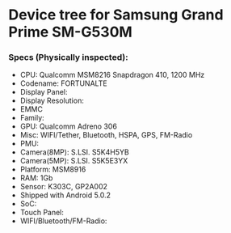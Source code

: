 # Device tree for Samsung Grand Prime SM-G530M 

### Specs (Physically inspected):
  - CPU: Qualcomm MSM8216 Snapdragon 410, 1200 MHz
  - Codename: FORTUNALTE
  - Display Panel:
  - Display Resolution:
  - EMMC
  - Family:
  - GPU: Qualcomm Adreno 306
  - Misc: WIFI/Tether, Bluetooth, HSPA, GPS, FM-Radio
  - PMU:
  - Camera(8MP): S.LSI. S5K4H5YB
  - Camera(5MP): S.LSI. S5K5E3YX
  - Platform: MSM8916
  - RAM: 1Gb
  - Sensor: K303C, GP2A002
  - Shipped with Android 5.0.2
  - SoC:
  - Touch Panel:
  - WIFI/Bluetooth/FM-Radio:
